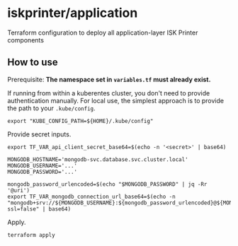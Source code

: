 # iskprinter/application

Terraform configuration to deploy all application-layer ISK Printer components

## How to use

Prerequisite: **The namespace set in `variables.tf` must already exist.**

If running from within a kuberentes cluster, you don't need to provide authentication manually. For local use, the simplest approach is to provide the path to your `.kube/config`.

```
export "KUBE_CONFIG_PATH=${HOME}/.kube/config"
```

Provide secret inputs.
```
export TF_VAR_api_client_secret_base64=$(echo -n '<secret>' | base64)

MONGODB_HOSTNAME='mongodb-svc.database.svc.cluster.local'
MONGODB_USERNAME='...'
MONGODB_PASSWORD='...'

mongodb_password_urlencoded=$(echo "$MONGODB_PASSWORD" | jq -Rr '@uri')
export TF_VAR_mongodb_connection_url_base64=$(echo -n "mongodb+srv://${MONGODB_USERNAME}:${mongodb_password_urlencoded}@${MONGODB_HOSTNAME}/?ssl=false" | base64)
```

Apply.
```
terraform apply
```
